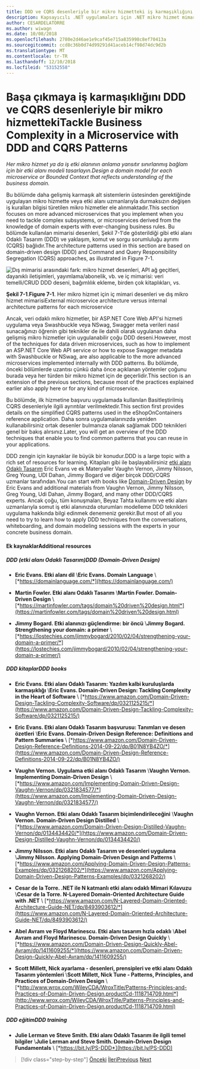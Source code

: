 ```yaml
---
title: DDD ve CQRS desenleriyle bir mikro hizmetteki iş karmaşıklığını bağlayabileceğiniz
description: Kapsayıcılı .NET uygulamaları için .NET mikro hizmet mimarisi | Nasıl başa çıkabileceğiniz DDD ve CQRS desenleriyle uygulama karmaşık iş senaryolarını anlama
author: CESARDELATORRE
ms.author: wiwagn
ms.date: 10/08/2018
ms.openlocfilehash: 2780e2d46ae1e9caf45e715a835998c8ef70413a
ms.sourcegitcommit: ccd8c36b0d74d99291d41aceb14cf98d74dc9d2b
ms.translationtype: MT
ms.contentlocale: tr-TR
ms.lasthandoff: 12/10/2018
ms.locfileid: "53152558"
---
```

# <a name="tackle-business-complexity-in-a-microservice-with-ddd-and-cqrs-patterns"></a><span data-ttu-id="0bb22-103">Başa çıkmaya iş karmaşıklığını DDD ve CQRS desenleriyle bir mikro hizmetteki</span><span class="sxs-lookup"><span data-stu-id="0bb22-103">Tackle Business Complexity in a Microservice with DDD and CQRS Patterns</span></span>

<span data-ttu-id="0bb22-104">*Her mikro hizmet ya da iş etki alanının anlama yansıtır sınırlanmış bağlam için bir etki alanı modeli tasarlayın.*</span><span class="sxs-lookup"><span data-stu-id="0bb22-104">*Design a domain model for each microservice or Bounded Context that reflects understanding of the business domain.*</span></span>

<span data-ttu-id="0bb22-105">Bu bölümde daha gelişmiş karmaşık alt sistemlerin üstesinden gerektiğinde uygulayan mikro hizmette veya etki alanı uzmanlarıyla durmaksızın değişen iş kuralları bilgisi türetilen mikro hizmetler ele alınmaktadır.</span><span class="sxs-lookup"><span data-stu-id="0bb22-105">This section focuses on more advanced microservices that you implement when you need to tackle complex subsystems, or microservices derived from the knowledge of domain experts with ever-changing business rules.</span></span> <span data-ttu-id="0bb22-106">Bu bölümde kullanılan mimarisi desenleri, Şekil 7-1'de gösterildiği gibi etki alanı Odaklı Tasarım (DDD) ve yaklaşım, komut ve sorgu sorumluluğu ayrımı (CQRS) bağlıdır.</span><span class="sxs-lookup"><span data-stu-id="0bb22-106">The architecture patterns used in this section are based on domain-driven design (DDD) and Command and Query Responsibility Segregation (CQRS) approaches, as illustrated in Figure 7-1.</span></span>

![Dış mimarisi arasındaki fark: mikro hizmet desenleri, API ağ geçitleri, dayanıklı iletişimleri, yayımlama/abonelik, vb. ve iç mimarisi: veri temelli/CRUD DDD deseni, bağımlılık ekleme, birden çok kitaplıkları, vs.](./media/image1.png)

<span data-ttu-id="0bb22-108">**Şekil 7-1**.</span><span class="sxs-lookup"><span data-stu-id="0bb22-108">**Figure 7-1**.</span></span> <span data-ttu-id="0bb22-109">Her mikro hizmet için iç mimari desenleri ve dış mikro hizmet mimarisi</span><span class="sxs-lookup"><span data-stu-id="0bb22-109">External microservice architecture versus internal architecture patterns for each microservice</span></span>

<span data-ttu-id="0bb22-110">Ancak, veri odaklı mikro hizmetler, bir ASP.NET Core Web API'si hizmeti uygulama veya Swashbuckle veya NSwag, Swagger meta verileri nasıl sunacağınızı öğrenin gibi teknikler de ile dahili olarak uygulanan daha gelişmiş mikro hizmetler için uygulanabilir çoğu DDD deseni.</span><span class="sxs-lookup"><span data-stu-id="0bb22-110">However, most of the techniques for data driven microservices, such as how to implement an ASP.NET Core Web API service or how to expose Swagger metadata with Swashbuckle or NSwag, are also applicable to the more advanced microservices implemented internally with DDD patterns.</span></span> <span data-ttu-id="0bb22-111">Bu bölümde, önceki bölümlerde uzantısı çünkü daha önce açıklanan yöntemler çoğunu burada veya her türden bir mikro hizmet için de geçerlidir.</span><span class="sxs-lookup"><span data-stu-id="0bb22-111">This section is an extension of the previous sections, because most of the practices explained earlier also apply here or for any kind of microservice.</span></span>

<span data-ttu-id="0bb22-112">Bu bölümde, ilk hizmetine başvuru uygulamada kullanılan Basitleştirilmiş CQRS desenleriyle ilgili ayrıntılar verilmektedir.</span><span class="sxs-lookup"><span data-stu-id="0bb22-112">This section first provides details on the simplified CQRS patterns used in the eShopOnContainers reference application.</span></span> <span data-ttu-id="0bb22-113">Daha sonra uygulamalarınızda yeniden kullanabilirsiniz ortak desenler bulmanıza olanak sağlamak DDD teknikleri genel bir bakış alırsınız.</span><span class="sxs-lookup"><span data-stu-id="0bb22-113">Later, you will get an overview of the DDD techniques that enable you to find common patterns that you can reuse in your applications.</span></span>

<span data-ttu-id="0bb22-114">DDD zengin için kaynaklar ile büyük bir konudur.</span><span class="sxs-lookup"><span data-stu-id="0bb22-114">DDD is a large topic with a rich set of resources for learning.</span></span> <span data-ttu-id="0bb22-115">Kitapları gibi ile başlayabilirsiniz [etki alanı Odaklı Tasarım](https://domainlanguage.com/ddd/) Eric Evans ve ek Materyaller Vaughn Vernon, Jimmy Nilsson, Greg Young, UDI Dahan, Jimmy Bogard ve diğer birçok DDD/CQRS uzmanlar tarafından.</span><span class="sxs-lookup"><span data-stu-id="0bb22-115">You can start with books like [Domain-Driven Design](https://domainlanguage.com/ddd/) by Eric Evans and additional materials from Vaughn Vernon, Jimmy Nilsson, Greg Young, Udi Dahan, Jimmy Bogard, and many other DDD/CQRS experts.</span></span> <span data-ttu-id="0bb22-116">Ancak çoğu, tüm konuşmaları, Beyaz Tahta kullanımı ve etki alanı uzmanlarıyla somut iş etki alanınızda oturumları modelleme DDD teknikleri uygulama hakkında bilgi edinmek denemeniz gerekir.</span><span class="sxs-lookup"><span data-stu-id="0bb22-116">But most of all you need to try to learn how to apply DDD techniques from the conversations, whiteboarding, and domain modeling sessions with the experts in your concrete business domain.</span></span>

#### <a name="additional-resources"></a><span data-ttu-id="0bb22-117">Ek kaynaklar</span><span class="sxs-lookup"><span data-stu-id="0bb22-117">Additional resources</span></span>

##### <a name="ddd-domain-driven-design"></a><span data-ttu-id="0bb22-118">DDD (etki alanı Odaklı Tasarım)</span><span class="sxs-lookup"><span data-stu-id="0bb22-118">DDD (Domain-Driven Design)</span></span>

- <span data-ttu-id="0bb22-119">**Eric Evans. Etki alanı dil** \\</span><span class="sxs-lookup"><span data-stu-id="0bb22-119">**Eric Evans. Domain Language** \\</span></span>
  [*https://domainlanguage.com/*](https://domainlanguage.com/)

- <span data-ttu-id="0bb22-120">**Martin Fowler. Etki alanı Odaklı Tasarım** \\</span><span class="sxs-lookup"><span data-stu-id="0bb22-120">**Martin Fowler. Domain-Driven Design** \\</span></span>
  [*https://martinfowler.com/tags/domain%20driven%20design.html*](https://martinfowler.com/tags/domain%20driven%20design.html)

- <span data-ttu-id="0bb22-121">**Jimmy Bogard. Etki alanınızı güçlendirme: bir öncü** \\</span><span class="sxs-lookup"><span data-stu-id="0bb22-121">**Jimmy Bogard. Strengthening your domain: a primer** \\</span></span>
  [*https://lostechies.com/jimmybogard/2010/02/04/strengthening-your-domain-a-primer/*](https://lostechies.com/jimmybogard/2010/02/04/strengthening-your-domain-a-primer/)

##### <a name="ddd-books"></a><span data-ttu-id="0bb22-122">DDD kitaplar</span><span class="sxs-lookup"><span data-stu-id="0bb22-122">DDD books</span></span>

- <span data-ttu-id="0bb22-123">**Eric Evans. Etki alanı Odaklı Tasarım: Yazılım kalbi kuruluşlarda karmaşıklığı** \\</span><span class="sxs-lookup"><span data-stu-id="0bb22-123">**Eric Evans. Domain-Driven Design: Tackling Complexity in the Heart of Software** \\</span></span>
  [*https://www.amazon.com/Domain-Driven-Design-Tackling-Complexity-Software/dp/0321125215/*](https://www.amazon.com/Domain-Driven-Design-Tackling-Complexity-Software/dp/0321125215/)

- <span data-ttu-id="0bb22-124">**Eric Evans. Etki alanı Odaklı Tasarım başvurusu: Tanımları ve desen özetleri** \\</span><span class="sxs-lookup"><span data-stu-id="0bb22-124">**Eric Evans. Domain-Driven Design Reference: Definitions and Pattern Summaries** \\</span></span>
  [*https://www.amazon.com/Domain-Driven-Design-Reference-Definitions-2014-09-22/dp/B01N8YB4ZO/*](https://www.amazon.com/Domain-Driven-Design-Reference-Definitions-2014-09-22/dp/B01N8YB4ZO/)

- <span data-ttu-id="0bb22-125">**Vaughn Vernon. Uygulama etki alanı Odaklı Tasarım** \\</span><span class="sxs-lookup"><span data-stu-id="0bb22-125">**Vaughn Vernon. Implementing Domain-Driven Design** \\</span></span>
  [*https://www.amazon.com/Implementing-Domain-Driven-Design-Vaughn-Vernon/dp/0321834577/*](https://www.amazon.com/Implementing-Domain-Driven-Design-Vaughn-Vernon/dp/0321834577/)

- <span data-ttu-id="0bb22-126">**Vaughn Vernon. Etki alanı Odaklı Tasarım biçimlendirileceğini** \\</span><span class="sxs-lookup"><span data-stu-id="0bb22-126">**Vaughn Vernon. Domain-Driven Design Distilled** \\</span></span>
  [*https://www.amazon.com/Domain-Driven-Design-Distilled-Vaughn-Vernon/dp/0134434420/*](https://www.amazon.com/Domain-Driven-Design-Distilled-Vaughn-Vernon/dp/0134434420/)

- <span data-ttu-id="0bb22-127">**Jimmy Nilsson. Etki alanı Odaklı Tasarım ve desenleri uygulama** \\</span><span class="sxs-lookup"><span data-stu-id="0bb22-127">**Jimmy Nilsson. Applying Domain-Driven Design and Patterns** \\</span></span>
  [*https://www.amazon.com/Applying-Domain-Driven-Design-Patterns-Examples/dp/0321268202/*](https://www.amazon.com/Applying-Domain-Driven-Design-Patterns-Examples/dp/0321268202/)

- <span data-ttu-id="0bb22-128">**Cesar de la Torre. .NET ile N katmanlı etki alanı odaklı Mimari Kılavuzu** \\</span><span class="sxs-lookup"><span data-stu-id="0bb22-128">**Cesar de la Torre. N-Layered Domain-Oriented Architecture Guide with .NET** \\</span></span>
  [*https://www.amazon.com/N-Layered-Domain-Oriented-Architecture-Guide-NET/dp/8493903612/*](https://www.amazon.com/N-Layered-Domain-Oriented-Architecture-Guide-NET/dp/8493903612/)

- <span data-ttu-id="0bb22-129">**Abel Avram ve Floyd Marinescu. Etki alanı tasarım hızla odaklı** \\</span><span class="sxs-lookup"><span data-stu-id="0bb22-129">**Abel Avram and Floyd Marinescu. Domain-Driven Design Quickly** \\</span></span>
  [*https://www.amazon.com/Domain-Driven-Design-Quickly-Abel-Avram/dp/1411609255/*](https://www.amazon.com/Domain-Driven-Design-Quickly-Abel-Avram/dp/1411609255/)

- <span data-ttu-id="0bb22-130">**Scott Millett, Nick ayarlama - desenleri, prensipleri ve etki alanı Odaklı Tasarım yöntemleri** \\</span><span class="sxs-lookup"><span data-stu-id="0bb22-130">**Scott Millett, Nick Tune - Patterns, Principles, and Practices of Domain-Driven Design** \\</span></span>
  [*http://www.wrox.com/WileyCDA/WroxTitle/Patterns-Principles-and-Practices-of-Domain-Driven-Design.productCd-1118714709.html*](http://www.wrox.com/WileyCDA/WroxTitle/Patterns-Principles-and-Practices-of-Domain-Driven-Design.productCd-1118714709.html)

##### <a name="ddd-training"></a><span data-ttu-id="0bb22-131">DDD eğitim</span><span class="sxs-lookup"><span data-stu-id="0bb22-131">DDD training</span></span>

- <span data-ttu-id="0bb22-132">**Julie Lerman ve Steve Smith. Etki alanı Odaklı Tasarım ile ilgili temel bilgiler** \\</span><span class="sxs-lookup"><span data-stu-id="0bb22-132">**Julie Lerman and Steve Smith. Domain-Driven Design Fundamentals** \\</span></span>
  [*https://bit.ly/PS-DDD*](https://bit.ly/PS-DDD)

>[!div class="step-by-step"]
><span data-ttu-id="0bb22-133">[Önceki](../multi-container-microservice-net-applications/implement-api-gateways-with-ocelot.md)
>[İleri](apply-simplified-microservice-cqrs-ddd-patterns.md)</span><span class="sxs-lookup"><span data-stu-id="0bb22-133">[Previous](../multi-container-microservice-net-applications/implement-api-gateways-with-ocelot.md)
[Next](apply-simplified-microservice-cqrs-ddd-patterns.md)</span></span>